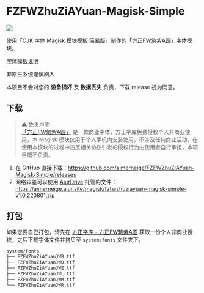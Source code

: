 # FZFWZhuZiAYuan-Magisk-Simple

![](https://cdn1.foundertype.com/fontmanage/Public/img/5ec73fe97009a.jpg)

使用[「CJK 字体 Magisk 模块模板 简易版」](https://github.com/lxgw/simple-cjk-font-magisk-module-template)制作的[「方正FW筑紫A圆」](https://www.foundertype.com/index.php/FontInfo/index/id/4981)字体模块。

[字体模板说明](README-lxgw.md)

非原生系统谨慎刷入

本项目不会对您的 **设备损坏** 及 **数据丢失** 负责，下载 release 视为同意。

## 下载

> :warning: 免责声明\
> [「方正FW筑紫A圆」](https://www.foundertype.com/index.php/FontInfo/index/id/4981) 是一款商业字体，方正字库免费授权个人非商业使用，本 Magisk 模块仅用于个人手机内安装使用，不涉及任何商业活动。在使用本模块的过程中违反相关协议引发的侵权行为由使用者自行承担，本项目概不负责。

1. 在 GitHub 直接下载：<https://github.com/aimerneige/FZFWZhuZiAYuan-Magisk-Simple/releases>
2. 网络较差可以使用 [AiurDrive](https://github.com/AiursoftWeb/AiurDrive) 托管的文件：<https://aimerneige.aiur.site/magisk/fzfwzhuziayuan-magisk-simple-v1.0.220801.zip>

## 打包

如果您要自己打包，请先在 [方正字库 - 方正FW筑紫A圆](https://www.foundertype.com/index.php/FontInfo/index/id/4981) 获取一份个人非商业授权，之后下载字体文件并拷贝至 `system/fonts` 文件夹下。

```bash
system/fonts
├── FZFWZhuZiAYuanJWB.ttf
├── FZFWZhuZiAYuanJWD.ttf
├── FZFWZhuZiAYuanJWE.ttf
├── FZFWZhuZiAYuanJWL.ttf
├── FZFWZhuZiAYuanJWM.ttf
└── FZFWZhuZiAYuanJWR.ttf
```
